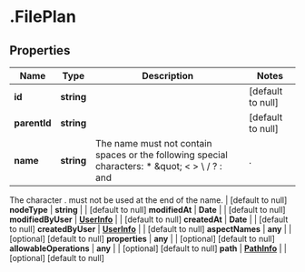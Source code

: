 # .FilePlan

## Properties
Name | Type | Description | Notes
------------ | ------------- | ------------- | -------------
**id** | **string** |  | [default to null]
**parentId** | **string** |  | [default to null]
**name** | **string** | The name must not contain spaces or the following special characters: * \&quot; &lt; &gt; \\ / ? : and |.
The character . must not be used at the end of the name.
 | [default to null]
**nodeType** | **string** |  | [default to null]
**modifiedAt** | **Date** |  | [default to null]
**modifiedByUser** | [**UserInfo**](UserInfo.md) |  | [default to null]
**createdAt** | **Date** |  | [default to null]
**createdByUser** | [**UserInfo**](UserInfo.md) |  | [default to null]
**aspectNames** | **any** |  | [optional] [default to null]
**properties** | **any** |  | [optional] [default to null]
**allowableOperations** | **any** |  | [optional] [default to null]
**path** | [**PathInfo**](PathInfo.md) |  | [optional] [default to null]


